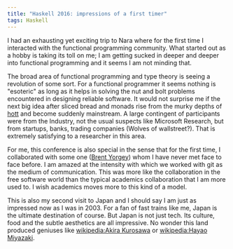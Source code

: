 ```yaml
---
title: "Haskell 2016: impressions of a first timer"
tags: Haskell
---
```


I had an exhausting yet exciting trip to Nara where for the first time
I interacted with the functional programming community. What started
out as a hobby is taking its toll on me; I am getting sucked in deeper
and deeper into functional programming and it seems I am not minding
that.

The broad area of functional programming and type theory is seeing a
revolution of some sort. For a functional programmer it seems nothing
is "esoteric" as long as it helps in solving the nut and bolt problems
encountered in designing reliable software. It would not surprise me
if the next big idea after sliced bread and monads rise from the murky
depths of [hott] and become suddenly mainstream. A large contingent of
participants were from the Industry, not the usual suspects like
Microsoft Research, but from startups, banks, trading companies
(Wolves of wallstreet?). That is extremely satisfying to a researcher
in this area.

For me, this conference is also special in the sense that for the
first time, I collaborated with some one ([Brent Yorgey]) whom I have
never met face to face before. I am amazed at the intensity with which
we worked with git as the medium of communication. This was more like
the collaboration in the free software world than the typical
academics collaboration that I am more used to. I wish academics moves
more to this kind of a model.

This is also my second visit to Japan and I should say I am just as
impressed now as I was in 2003. For a fan of fast trains like me,
Japan is the ultimate destination of course.  But Japan is not just
tech. Its culture, food and the subtle aesthetics are all
impressive. No wonder this land produced geniuses like
[wikipedia:Akira Kurosawa]() or [wikipedia:Hayao Miyazaki]().


[hott]: <http://www.homotopytypetheory.org/> "Homotopy type theory"
[brent yorgey]: <http://ozark.hendrix.edu/~yorgey/> "Brent Yorgey"
